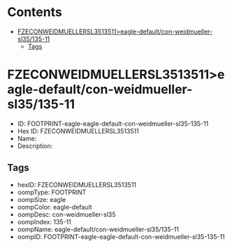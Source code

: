 



Contents
========

* [FZECONWEIDMUELLERSL3513511>eagle-default/con-weidmueller-sl35/135-11](#fzeconweidmuellersl3513511eagle-defaultcon-weidmueller-sl35135-11)
	* [Tags](#tags)

# FZECONWEIDMUELLERSL3513511>eagle-default/con-weidmueller-sl35/135-11

- ID: FOOTPRINT-eagle-eagle-default-con-weidmueller-sl35-135-11
- Hex ID: FZECONWEIDMUELLERSL3513511
- Name: 
- Description: 

## Tags

- hexID: FZECONWEIDMUELLERSL3513511
- oompType: FOOTPRINT
- oompSize: eagle
- oompColor: eagle-default
- oompDesc: con-weidmueller-sl35
- oompIndex: 135-11
- oompName: eagle-default/con-weidmueller-sl35/135-11
- oompID: FOOTPRINT-eagle-eagle-default-con-weidmueller-sl35-135-11
